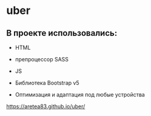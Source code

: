 # uber
## В проекте использовались:
- HTML
- препроцессор SASS
- JS

- Библиотека Bootstrap v5

- Оптимизация и адаптация под любые устройства

https://aretea83.github.io/uber/

